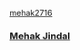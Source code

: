 <a class="card" href="#">
<div class="card__background"></div>
<div class="card__content">
    <p class="card__category">mehak2716</p>
    <h3 class="card__heading">Mehak Jindal</h3>
</div>
</a>

